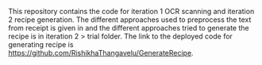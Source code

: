 This repository contains the code for iteration 1 OCR scanning and iteration 2 recipe generation. 
The different approaches used to preprocess the text from receipt is given in and the different approaches tried to generate the recipe is in iteration 2 > trial folder. 
The link to the deployed code for generating recipe is https://github.com/RishikhaThangavelu/GenerateRecipe.
